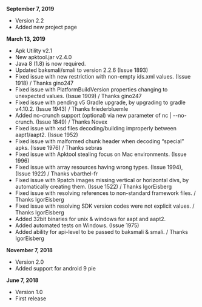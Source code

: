 **September 7, 2019**
- Version 2.2
- Added new project page

**March 13, 2019**
- Apk Utility v2.1
- New apktool.jar v2.4.0
- Java 8 (1.8) is now required.
- Updated baksmali/smali to version 2.2.6 (Issue 1893)
- Fixed issue with new restriction with non-empty ids.xml values. (Issue 1918) / Thanks gino247
- Fixed issue with PlatformBuildVersion properties changing to unexpected values. (Issue 1909) / Thanks gino247
- Fixed issue with pending v5 Gradle upgrade, by upgrading to gradle v4.10.2. (Issue 1943) / Thanks friederbluemle
- Added no-crunch support (optional) via new parameter of nc | --no-crunch. (Issue 1849) / Thanks Novex
- Fixed issue with xsd files decoding/building improperly between aapt1/aapt2. (Issue 1952)
- Fixed issue with malformed chunk header when decoding “special” apks. (Issue 1976) / Thanks sebras
- Fixed issue with Apktool stealing focus on Mac environments. (Issue 1996)
- Fixed issue with array resources having wrong types. (Issue 1994), (Issue 1922) / Thanks vbarthel-fr
- Fixed issue with 9patch images missing vertical or horizontal divs, by automatically creating them. (Issue 1522) / Thanks IgorEisberg
- Fixed issue with resolving references to non-standard framework files. / Thanks IgorEisberg
- Fixed issue with resolving SDK version codes were not explicit values. / Thanks IgorEisberg
- Added 32bit binaries for unix & windows for aapt and aapt2.
- Added automated tests on Windows. (Issue 1975)
- Added ability for api-level to be passed to baksmali & smali. / Thanks IgorEisberg

**November 7, 2018**
- Version 2.0
- Added support for android 9 pie

**June 7, 2018**
- Version 1.0
- First release
